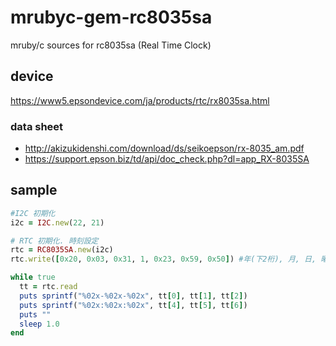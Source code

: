 # mrubyc-gem-rc8035sa
mruby/c sources for rc8035sa (Real Time Clock)

## device
https://www5.epsondevice.com/ja/products/rtc/rx8035sa.html

### data sheet
+ http://akizukidenshi.com/download/ds/seikoepson/rx-8035_am.pdf
+ https://support.epson.biz/td/api/doc_check.php?dl=app_RX-8035SA

## sample

```ruby
#I2C 初期化
i2c = I2C.new(22, 21)

# RTC 初期化. 時刻設定
rtc = RC8035SA.new(i2c)
rtc.write([0x20, 0x03, 0x31, 1, 0x23, 0x59, 0x50]) #年(下2桁), 月, 日, 曜日, 時, 分, 秒

while true
  tt = rtc.read
  puts sprintf("%02x-%02x-%02x", tt[0], tt[1], tt[2])
  puts sprintf("%02x:%02x:%02x", tt[4], tt[5], tt[6])
  puts ""
  sleep 1.0
end
```
